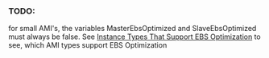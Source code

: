 ### TODO:
for small AMI's, the variables MasterEbsOptimized and SlaveEbsOptimized must always be false.
See [Instance Types That Support EBS Optimization](http://docs.aws.amazon.com/AWSEC2/latest/UserGuide/EBSOptimized.html#ebs-optimization-support) to see, which AMI types support EBS Optimization
